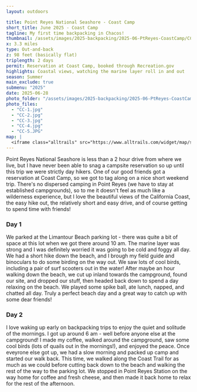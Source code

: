 ```yaml
---
layout: outdoors

title: Point Reyes National Seashore - Coast Camp
short_title: June 2025 - Coast Camp
tagline: My first time backpacking in Chacos!
thumbnail: /assets/images/2025-backpacking/2025-06-PtReyes-CoastCamp/CC-thumb.jpg
x: 3.3 miles
type: Out-and-back
z: 98 feet (basically flat)
triplength: 2 days
permit: Reservation at Coast Camp, booked through Recreation.gov
highlights: Coastal views, watching the marine layer roll in and out
season: Summer
main_exclude: true
submenu: "2025"
date: 2025-06-28
photo_folder: "/assets/images/2025-backpacking/2025-06-PtReyes-CoastCamp"
photo_files:
  - "CC-1.jpg"
  - "CC-2.jpg"
  - "CC-3.jpg"
  - "CC-4.jpg"
  - "CC-5.JPG"
map: |
  <iframe class="alltrails" src="https://www.alltrails.com/widget/map/sculptured-beach-via-the-coast-trail-49afa3a?elevationDiagram=false&u=i&sh=0a5lyp" width="100%" height="400" frameborder="0" scrolling="no" marginheight="0" marginwidth="0" title="AllTrails: Trail Guides and Maps for Hiking, Camping, and Running"></iframe>
---
```


<div class="row">
<p>Point Reyes National Seashore is less than a 2 hour drive from where we live, but I have never been able to snag a campsite reservation so up until this trip we were strictly day hikers. One of our good friends got a reservation at Coast Camp, so we got to tag along on a nice short weekend trip. There's no dispersed camping in Point Reyes (we have to stay at established campgrounds), so to me it doesn't feel as much like a wilderness experience, but I love the beautiful views of the California Coast, the easy hike out, the relatively short and easy drive, and of course getting to spend time with friends!</p>
</div>

<div class="row">
<div class="6u 12u$(small)">
<h3>Day 1</h3>
  <p>We parked at the Limantour Beach parking lot - there was quite a bit of space at this lot when we got there around 10 am. The marine layer was strong and I was definitely worried it was going to be cold and foggy all day. We had a short hike down the beach, and I brough my field guide and binoculars to do some birding on the way out. We saw lots of cool birds, including a pair of surf scooters out in the water! After maybe an hour walking down the beach, we cut up inland towards the campground, found our site, and dropped our stuff, then headed back down to spend a day relaxing on the beach. We played some spike ball, ate lunch, napped, and chatted all day. Truly a perfect beach day and a great way to catch up with some dear friends!</p>
</div>
<div class="6u$ 12u$(small)">
	<h3>Day 2</h3>
	<p>I love waking up early on backpacking trips to enjoy the quiet and solitude of the mornings. I got up around 6 am - well before anyone else at the campground! I made my coffee, walked around the campground, saw some cool birds (lots of quails out in the mornings!), and enjoyed the peace. Once eveyrone else got up, we had a slow morning and packed up camp and started our walk back. This time, we walked along the Coast Trail for as much as we could before cutting back down to the beach and walking the rest of the way to the parking lot. We stopped in Point Reyes Station on the way home for coffee and fresh cheese, and then made it back home to relax for the rest of the afternoon.</p>
</div>
</div>


